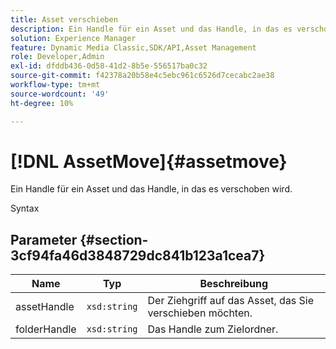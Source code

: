 ```yaml
---
title: Asset verschieben
description: Ein Handle für ein Asset und das Handle, in das es verschoben wird.
solution: Experience Manager
feature: Dynamic Media Classic,SDK/API,Asset Management
role: Developer,Admin
exl-id: dfddb436-0d58-41d2-8b5e-556517ba0c32
source-git-commit: f42378a20b58e4c5ebc961c6526d7cecabc2ae38
workflow-type: tm+mt
source-wordcount: '49'
ht-degree: 10%

---
```


# [!DNL AssetMove]{#assetmove}

Ein Handle für ein Asset und das Handle, in das es verschoben wird.

Syntax

## Parameter {#section-3cf94fa46d3848729dc841b123a1cea7}

| Name | Typ | Beschreibung |
|---|---|---|
| assetHandle | `xsd:string` | Der Ziehgriff auf das Asset, das Sie verschieben möchten. |
| folderHandle | `xsd:string` | Das Handle zum Zielordner. |
